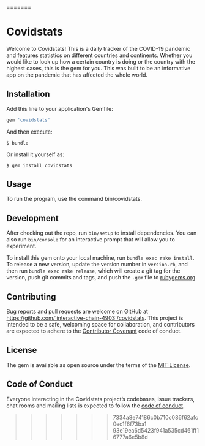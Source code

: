 =======
# Covidstats

Welcome to Covidstats! This is a daily tracker of the COVID-19 pandemic and features statistics on different countries and continents. Whether you would like to look up how a certain country is doing or the country with the highest cases, this is the gem for you. This was built to be an informative app on the pandemic that has affected the whole world.

## Installation

Add this line to your application's Gemfile:

```ruby
gem 'covidstats'
```

And then execute:

    $ bundle

Or install it yourself as:

    $ gem install covidstats

## Usage

To run the program, use the command bin/covidstats.

## Development

After checking out the repo, run `bin/setup` to install dependencies. You can also run `bin/console` for an interactive prompt that will allow you to experiment.

To install this gem onto your local machine, run `bundle exec rake install`. To release a new version, update the version number in `version.rb`, and then run `bundle exec rake release`, which will create a git tag for the version, push git commits and tags, and push the `.gem` file to [rubygems.org](https://rubygems.org).

## Contributing

Bug reports and pull requests are welcome on GitHub at https://github.com/'interactive-chain-4903'/covidstats. This project is intended to be a safe, welcoming space for collaboration, and contributors are expected to adhere to the [Contributor Covenant](http://contributor-covenant.org) code of conduct.

## License

The gem is available as open source under the terms of the [MIT License](https://opensource.org/licenses/MIT).

## Code of Conduct

Everyone interacting in the Covidstats project’s codebases, issue trackers, chat rooms and mailing lists is expected to follow the [code of conduct](https://github.com/'interactive-chain-4903'/covidstats/blob/master/CODE_OF_CONDUCT.md).
>>>>>>> 7334a8e74186c0b710c086f62afc0ec1f6f73ba1
>>>>>>> 93e19ea6d5423f941a535cd461ff16777a6e5b8d
